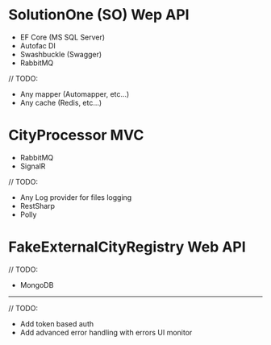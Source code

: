 # SolutionOne (SO) Wep API

+ EF Core (MS SQL Server)
+ Autofac DI
+ Swashbuckle (Swagger) 
+ RabbitMQ 

// TODO: 

+ Any mapper (Automapper, etc...)
+ Any cache (Redis, etc...)

# CityProcessor MVC

+ RabbitMQ
+ SignalR

// TODO: 

+ Any Log provider for files logging 
+ RestSharp 
+ Polly

# FakeExternalCityRegistry Web API

// TODO: 

+ MongoDB

---

// TODO: 

+ Add token based auth
+ Add advanced error handling with errors UI monitor